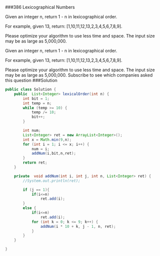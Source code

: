 ###386 Lexicographical Numbers

Given an integer n, return 1 - n in lexicographical order.


For example, given 13, return: [1,10,11,12,13,2,3,4,5,6,7,8,9].


Please optimize your algorithm to use less time and space. The input size may be as large as 5,000,000.

Given an integer n, return 1 - n in lexicographical order.

For example, given 13, return: [1,10,11,12,13,2,3,4,5,6,7,8,9].

Please optimize your algorithm to use less time and space. The input size may be as large as 5,000,000.
Subscribe to see which companies asked this question
###Solution
```java
public class Solution {
	public  List<Integer> lexicalOrder(int n) {
		int bit = 1;
		int temp = n;
		while (temp >= 10) {
			temp /= 10;
			bit++;
		}

		int num;
		List<Integer> ret = new ArrayList<Integer>();
		int x = Math.min(9,n);
		for (int i = 1; i <= x; i++) {
			num = i;
			addNum(i,bit,n,ret);
		}
		return ret;
	}

	private  void addNum(int i, int j, int n, List<Integer> ret) {
		//System.out.println(ret);

		if (j == 1){
			if(i<=n)
				ret.add(i);
		}
		else {
			if(i<=n)
				ret.add(i);
			for (int k = 0; k <= 9; k++) {
				addNum(i * 10 + k, j - 1, n, ret);
			}
		}
	}

}